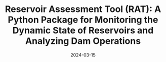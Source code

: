 ---
title: "Reservoir Assessment Tool (RAT): A Python Package for Monitoring the Dynamic State of Reservoirs and Analyzing Dam Operations"
collection: publications
status: In Review
category: manuscript
permalink: /publication/2024-reservoir-assessment-tool-package
date: 2024-03-15
venue: 'Digital Water'
citation: 'S. Minocha, Das, P., and F. Hossain. (2024) Reservoir assessment tool (rat): A python package for monitoring the dynamic state of reservoirs and analyzing dam operations. Digital Water (in review)'
---